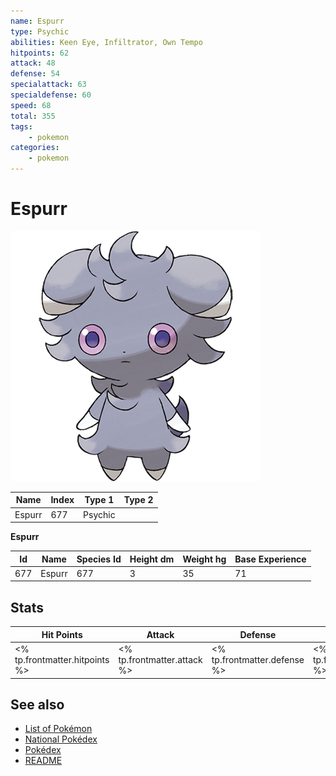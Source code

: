 ```yaml
---
name: Espurr
type: Psychic
abilities: Keen Eye, Infiltrator, Own Tempo
hitpoints: 62
attack: 48
defense: 54
specialattack: 63
specialdefense: 60
speed: 68
total: 355
tags:
    - pokemon
categories:
    - pokemon
---
```


# Espurr


![Espurr](images/677.png)

| **Name** | **Index** | **Type 1** | **Type 2** |
|----|----|----|----|
| Espurr | 677 | Psychic  |  |

**Espurr** 




| **Id** | **Name** | **Species Id** | **Height dm** | **Weight hg** | **Base Experience** |
|--------|----------|----------------|------------|------------|---------------------|
| 677 | Espurr | 677 | 3 | 35 | 71 |



## Stats

| **Hit Points** | **Attack** | **Defense** | **Special Attack** | **Special Defense** | **Speed** | **Total** |
|----------------|------------|-------------|--------------------|---------------------|-----------|-----------|
| <% tp.frontmatter.hitpoints %> | <% tp.frontmatter.attack %> | <% tp.frontmatter.defense %> | <% tp.frontmatter.specialattack %> | <% tp.frontmatter.specialdefense %> | <% tp.frontmatter.speed %> | <% tp.frontmatter.total %> |

## See also

- [List of Pokémon](../pokemon.md)
- [National Pokédex](../national_pokedex.md)
- [Pokédex](../pokedex.md)
- [README](../README.md)
